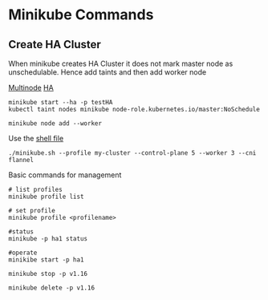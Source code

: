 # Minikube Commands

## Create HA Cluster

When minikube creates HA Cluster it does not mark master node as unschedulable.
Hence add taints and then add worker node

[Multinode](https://minikube.sigs.k8s.io/docs/tutorials/multi_node/)
[HA](https://minikube.sigs.k8s.io/docs/tutorials/multi_control_plane_ha_clusters/)

```shell
minikube start --ha -p testHA
kubectl taint nodes minikube node-role.kubernetes.io/master:NoSchedule

minikube node add --worker
```

Use the [shell file](./minikube.sh)

```shell
./minikube.sh --profile my-cluster --control-plane 5 --worker 3 --cni flannel
```

Basic commands for management

```shell
# list profiles
minikube profile list

# set profile
minikube profile <profilename>

#status
minikube -p ha1 status

#operate
minikibe start -p ha1

minikube stop -p v1.16

minikube delete -p v1.16

```

